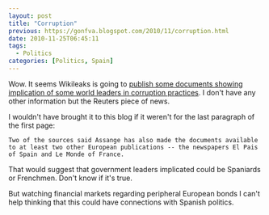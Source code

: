 ```yaml
---
layout: post
title: "Corruption"
previous: https://gonfva.blogspot.com/2010/11/corruption.html
date: 2010-11-25T06:45:11
tags:
  - Politics
categories: [Politics, Spain]
---
```


Wow. It seems Wikileaks is going to [publish some documents showing implication of some world leaders in corruption practices](http://www.reuters.com/article/idUSTRE6AN5HL20101124). I don't have any other information but the Reuters piece of news.


I wouldn't have brought it to this blog if it weren't for the last paragraph of the first page:



    Two of the sources said Assange has also made the documents available to at least two other European publications -- the newspapers El Pais of Spain and Le Monde of France.


That would suggest that government leaders implicated could be Spaniards or Frenchmen. Don't know if it's true.


But watching financial markets regarding peripheral European bonds I can't help thinking that this could have connections with Spanish politics.
